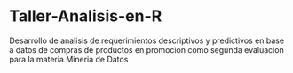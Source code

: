 # Taller-Analisis-en-R
Desarrollo de analisis de requerimientos descriptivos y predictivos en base a datos de compras de productos en promocion como segunda evaluacion para la materia Mineria de Datos
